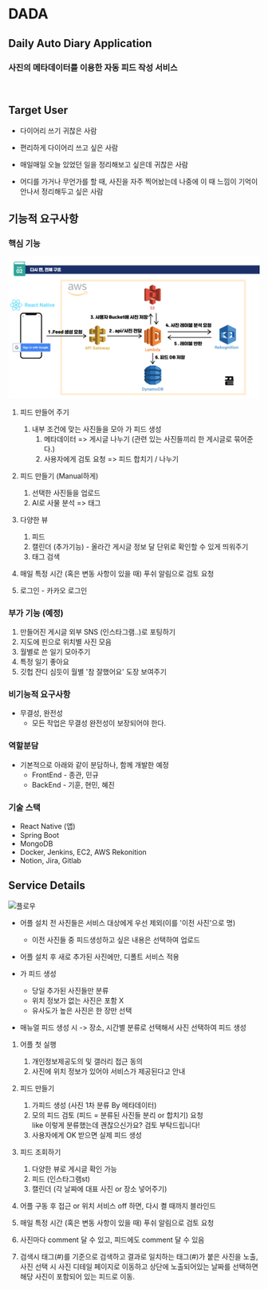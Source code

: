 # DADA
## Daily Auto Diary Application

### 사진의 메타데이터를 이용한 자동 피드 작성 서비스

​	

## Target User
- 다이어리 쓰기 귀찮은 사람

- 편리하게 다이어리 쓰고 싶은 사람

- 매일매일 오늘 있었던 일을 정리해보고 싶은데 귀찮은 사람

- 어디를 가거나 무언가를 할 때, 사진을 자주 찍어놨는데 나중에 이 때 느낌이 기억이 안나서 정리해두고 싶은 사람

  

##  기능적 요구사항
### 핵심 기능

<img src="/assets/DADA_flow.png" width="auto">

1. 피드 만들어 주기
    1. 내부 조건에 맞는 사진들을 모아 가 피드 생성
       1. 메타데이터 => 게시글 나누기 (관련 있는 사진들끼리 한 게시글로 묶어준다.)
       2. 사용자에게 검토 요청 => 피드 합치기 / 나누기

2. 피드 만들기 (Manual하게)
    1. 선택한 사진들을 업로드
    2. AI로 사물 분석 => 태그

3. 다양한 뷰
    1. 피드
    2. 캘린더 (추가기능) - 올라간 게시글 정보 달 단위로 확인할 수 있게 띄워주기
    3. 태그 검색

4. 매일 특정 시간 (혹은 변동 사항이 있을 때) 푸쉬 알림으로 검토 요청

5. 로그인 - 카카오 로그인

### 부가 기능 (예정)
1. 만들어진 게시글 외부 SNS (인스타그램..)로 포팅하기
2. 지도에 핀으로 위치별 사진 모음
3. 월별로 쓴 일기 모아주기
4. 특정 일기 좋아요
5. 깃헙 잔디 심듯이 월별 '참 잘했어요' 도장 보여주기

### 비기능적 요구사항
- 무결성, 완전성
  - 모든 작업은 무결성 완전성이 보장되어야 한다.

### 역할분담
- 기본적으로 아래와 같이 분담하나, 함께 개발한 예정
  - FrontEnd - 종관, 민규
  - BackEnd - 기훈, 현민, 혜진

### 기술 스택
- React Native (앱)
- Spring Boot 
- MongoDB
- Docker, Jenkins, EC2, AWS Rekonition
- Notion, Jira, Gitlab

## Service Details

![플로우](/uploads/80db7ef07e9310a86cf6ed2a9d923ed7/플로우.JPG)

- 어플 설치 전 사진들은 서비스 대상에게 우선 제외(이를 '이전 사진'으로 명)
  - 이전 사진들 중 피드생성하고 싶은 내용은 선택하여 업로드

- 어플 설치 후 새로 추가된 사진에만, 디폴트 서비스 적용

- 가 피드 생성
  - 당일 추가된 사진들만 분류
  - 위치 정보가 없는 사진은 포함 X
  - 유사도가 높은 사진은 한 장만 선택

- 매뉴얼 피드 생성 시 -> 장소, 시간별 분류로 선택해서 사진 선택하여 피드 생성

1. 어플 첫 실행
   1. 개인정보제공도의 및 갤러리 접근 동의
   2. 사진에 위치 정보가 있어야 서비스가 제공된다고 안내

2. 피드 만들기
    1. 가피드 생성 (사진 1차 분류 By 메타데이터)   
    2. 모의 피드 검토 (피드 = 분류된 사진들 분리 or 합치기) 요청  
       like 이렇게 분류했는데 괜찮으신가요? 검토 부탁드립니다!  
    3. 사용자에게 OK 받으면 실제 피드 생성  

3. 피드 조회하기
   1. 다양한 뷰로 게시글 확인 가능
    1. 피드 (인스타그램st)
    2. 캘린더 (각 날짜에 대표 사진 or 장소 넣어주기)

4. 어플 구동 후 접근 or 위치 서비스 off 하면, 다시 켤 때까지 블라인드

5. 매일 특정 시간 (혹은 변동 사항이 있을 때) 푸쉬 알림으로 검토 요청

6. 사진마다 comment 달 수 있고, 피드에도 comment 달 수 있음

7. 검색시 태그(#)를 기준으로 검색하고 결과로 일치하는 태그(#)가 붙은 사진을 노출,  
   사진 선택 시 사진 디테일 페이지로 이동하고 상단에 노출되어있는 날짜를 선택하면 해당 사진이 포함되어 있는 피드로 이동.